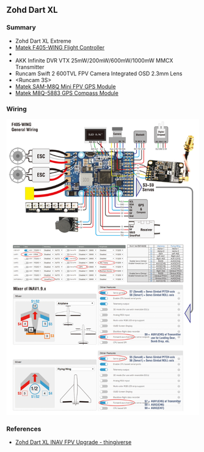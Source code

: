 
## Zohd Dart XL 

### Summary

- Zohd Dart XL Extreme
- [Matek F405-WING Flight Controller](http://www.mateksys.com/?portfolio=f405-wing)
- <Receiver>
- AKK Infinite DVR VTX 25mW/200mW/600mW/1000mW MMCX Transmitter 
- Runcam Swift 2 600TVL FPV Camera Integrated OSD 2.3mm Lens
- <Runcam 3S>
- [Matek SAM-M8Q Mini FPV GPS Module](http://www.mateksys.com/?portfolio=sam-m8q)
- [Matek M8Q-5883 GPS Compass Module](http://www.mateksys.com/?portfolio=m8q-5883)

### Wiring

![Wiring Diagram](F405-WING_C1.jpg)


### References

- [Zohd Dart XL INAV FPV Upgrade - thingiverse](https://www.thingiverse.com/thing:3311328)
